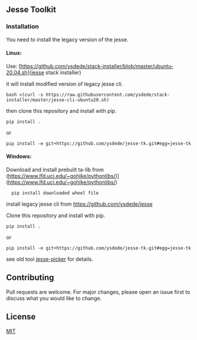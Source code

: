 ## Jesse Toolkit

### Installation
You need to install the legacy version of the jesse.

#### Linux:  
Use: [https://github.com/ysdede/stack-installer/blob/master/ubuntu-20.04.sh](jesse stack installer)

it will install modified version of legacy jesse cli.
```console
bash <(curl -s https://raw.githubusercontent.com/ysdede/stack-installer/master/jesse-cli-ubuntu20.sh)
```

then clone this repository and install with pip.

```console
pip install .
```
or
```console
pip install -e git+https://github.com/ysdede/jesse-tk.git#egg=jesse-tk
```

#### Windows:
  Download and install prebuilt ta-lib from (https://www.lfd.uci.edu/~gohlke/pythonlibs/)](https://www.lfd.uci.edu/~gohlke/pythonlibs/)

  ```console
    pip install downloaded wheel file
 ```

install legacy jesse cli from https://github.com/ysdede/jesse

Clone this repository and install with pip.
```console
pip install .
```
or
```console
pip install -e git+https://github.com/ysdede/jesse-tk.git#egg=jesse-tk
```

see old tool [jesse-picker](https://github.com/ysdede/jesse-picker) for details.




## Contributing
Pull requests are welcome. For major changes, please open an issue first to discuss what you would like to change.

## License
[MIT](https://choosealicense.com/licenses/mit/)

